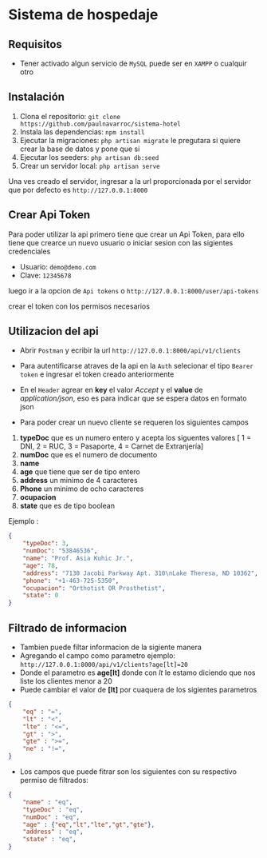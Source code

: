 # Sistema de hospedaje

## Requisitos
- Tener activado algun servicio de `MySQL` puede ser en  `XAMPP` o cualquir otro

## Instalación
1. Clona el repositorio: `git clone https://github.com/paulnavarroc/sistema-hotel`
2. Instala las dependencias: `npm install`
3. Ejecutar la migraciones: `php artisan migrate`  le pregutara si quiere crear la base de datos y pone que si
4. Ejecutar los seeders: `php artisan db:seed`
5. Crear un servidor local: `php artisan serve` 

Una ves creado el servidor, ingresar a la url proporcionada por el servidor que por defecto es `http://127.0.0.1:8000`

## Crear Api Token
Para poder utilizar la api primero tiene que crear un Api Token, para ello tiene que crearce un nuevo usuario o iniciar sesion con las sigientes credenciales 
- Usuario: `demo@demo.com`
- Clave: `12345678`

luego ir a la opcion de `Api tokens` o `http://127.0.0.1:8000/user/api-tokens`

crear el token con los permisos necesarios

## Utilizacion del api

- Abrir `Postman` y ecribir la url `http://127.0.0.1:8000/api/v1/clients`

- Para autentificarse atraves de la api en la `Auth` selecionar el tipo `Bearer token` e ingresar el token creado anteriormente
- En el `Header` agrear en **key** el valor *Accept* y el **value** de *application/json*, eso es para indicar que se espera datos en formato json

- Para poder crear un nuevo cliente se requeren los siguientes campos
1. **typeDoc** que es un numero entero y acepta los siguentes valores [ 1 = DNI, 2 = RUC, 3 = Pasaporte, 4 = Carnet de Extranjería]
2. **numDoc** que es el numero de documento
3. **name**
4. **age** que tiene que ser de tipo entero
5. **address** un minimo de 4 caracteres
6. **Phone** un minimo de ocho caracteres
7. **ocupacion**
8. **state** que es de tipo boolean 

Ejemplo :

```json
{
    "typeDoc": 3,
    "numDoc": "53846536",
    "name": "Prof. Asia Kuhic Jr.",
    "age": 78,
    "address": "7130 Jacobi Parkway Apt. 310\nLake Theresa, ND 10362",
    "phone": "+1-463-725-5350",
    "ocupacion": "Orthotist OR Prosthetist",
    "state": 0
}
```

## Filtrado de informacion

- Tambien puede filtar informacion de la sigiente manera
- Agregando el campo como parametro ejemplo: `http://127.0.0.1:8000/api/v1/clients?age[lt]=20`
- Donde el parametro es **age[lt]** donde con *lt* le estamo diciendo que nos liste los clientes menor a 20
- Puede cambiar el valor de **[lt]**  por cuaquera de los sigientes parametros
```json
{
    "eq" : "=",
    "lt" : "<",
    "lte" : "<=",
    "gt" : ">",
    "gte" : ">=",
    "ne" : "!=",
}
```
- Los campos que puede fitrar son los siguientes con su respectivo permiso de filtrados:
```json
{
    "name" : "eq",
    "typeDoc" : "eq",
    "numDoc" : "eq",
    "age" : {"eq","lt","lte","gt","gte"},
    "address" : "eq",
    "state" : "eq",
}
```
